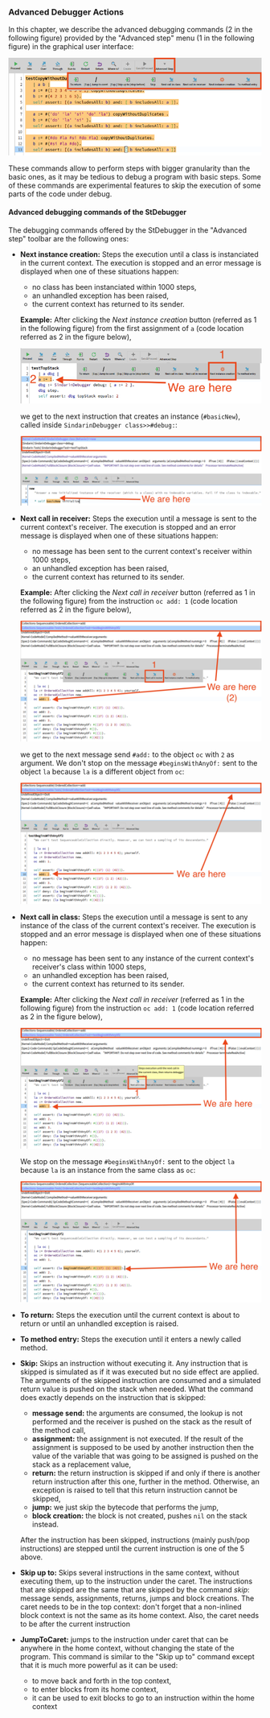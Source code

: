 ### Advanced Debugger Actions

In this chapter, we describe the advanced debugging commands (2 in the following figure) provided by the "Advanced step" menu (1 in the following figure) in the graphical user interface:

![The debugger advanced step toolbar.](graphics/advanced-step-toolbar.png)

These commands allow to perform steps with bigger granularity than the basic ones, as it may be tedious to debug a program with basic steps.
Some of these commands are experimental features to skip the execution of some parts of the code under debug.

#### Advanced debugging commands of the StDebugger

The debugging commands offered by the StDebugger in the "Advanced step" toolbar are the following ones:

* **Next instance creation:** Steps the execution until a class is instanciated in the current context.
    The execution is stopped and an error message is displayed when one of these situations happen:
    - no class has been instanciated within 1000 steps,
    - an unhandled exception has been raised,
    - the current context has returned to its sender.

    **Example:** 
    After clicking the *Next instance creation* button (referred as 1 in the following figure) from the first assignment of `a` (code location referred as 2 in the figure below),

    ![Step to next instance creation](graphics/before-step-next-creation.png)

    we get to the next instruction that creates an instance (`#basicNew`), called inside `SindarinDebugger class>>#debug:`:

    ![Step to next instance creation](graphics/after-step-next-creation.png)

* **Next call in receiver:** Steps the execution until a message is sent to the current context's receiver.
    The execution is stopped and an error message is displayed when one of these situations happen:
    - no message has been sent to the current context's receiver within 1000 steps,
    - an unhandled exception has been raised,
    - the current context has returned to its sender.

    **Example:**
    After clicking the *Next call in receiver* button (referred as 1 in the following figure) from the instruction `oc add: 1` (code location referred as 2 in the figure below),

    ![Step to next call in receiver](graphics/before-next-call-receiver.png)

    we get to the next message send `#add:` to the object `oc` with `2` as argument.
    We don't stop on the message `#beginsWithAnyOf:` sent to the object `la` because `la` is a different object from `oc`:

    ![Step to next call in receiver](graphics/after-next-call-receiver.png)

* **Next call in class:** Steps the execution until a message is sent to any instance of the class of the current context's receiver.
    The execution is stopped and an error message is displayed when one of these situations happen:
    - no message has been sent to any instance of the current context's receiver's class within 1000 steps,
    - an unhandled exception has been raised,
    - the current context has returned to its sender.

    **Example:**
    After clicking the *Next call in receiver* (referred as 1 in the following figure) from the instruction `oc add: 1` (code location referred as 2 in the figure below),

    ![Step to next call in class](graphics/before-next-call-class.png)

    We stop on the message `#beginsWithAnyOf:` sent to the object `la` because `la` is an instance from the same class as `oc`:

    ![Step to next call in class](graphics/after-next-call-class.png)


* **To return:** Steps the execution until the current context is about to return or until an unhandled exception is raised.

* **To method entry:** Steps the execution until it enters a newly called method.

* **Skip:** Skips an instruction without executing it. 
    Any instruction that is skipped is simulated as if it was executed but no side effect are applied. The arguments of the skipped instruction are consumed and a simulated return value is pushed on the stack when needed.
    What the command does exactly depends on the instruction that is skipped:

    - **message send:** the arguments are consumed, the lookup is not performed and the receiver is pushed on the stack as the result of the method call,
    - **assignment:** the assignment is not executed. If the result of the assignment is supposed to be used by another instruction then the value of the variable that was going to be assigned is pushed on the stack as a replacement value,
    - **return:** the return instruction is skipped if and only if there is another return instruction after this one, further in the method. Otherwise, an exception is raised to tell that this return instruction cannot be skipped,
    - **jump:** we just skip the bytecode that performs the jump,
    - **block creation:** the block is not created, pushes `nil` on the stack instead.

    After the instruction has been skipped, instructions (mainly push/pop instructions) are stepped until the current instruction is one of the 5 above.

* **Skip up to:** Skips several instructions in the same context, without executing them, up to the instruction under the caret.
    The instructions that are skipped are the same that are skipped by the command *skip*: message sends, assignments, returns, jumps and block creations.
    The caret needs to be in the top context: don't forget that a non-inlined block context is not the same as its home context.
    Also, the caret needs to be after the current instruction

* **JumpToCaret:** jumps to the instruction under caret that can be anywhere in the home context, without changing the state of the program.
    This command is similar to the "Skip up to" command except that it is much more powerful as it can be used:
    - to move back and forth in the top context,
    - to enter blocks from its home context,
    - it can be used to exit blocks to go to an instruction within the home context

